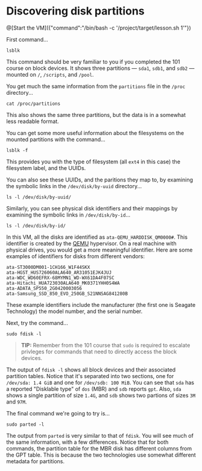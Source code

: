 # Discovering disk partitions

@[Start the VM]({"command":"/bin/bash -c '/project/target/lesson.sh 1'"})

First command...

```
lsblk
```

This command should be very familiar to you if you completed the 101 course on block devices. It shows three
partitions &mdash; `sda1`, `sdb1`, and `sdb2` &mdash; mounted on `/`, `/scripts`, and `/pool`.

You get much the same information from the `partitions` file in the `/proc` directory...

```
cat /proc/partitions
```

This also shows the same three partitions, but the data is in a somewhat less readable format.

You can get some more useful information about the filesystems on the mounted partitions with the command...

```
lsblk -f
```

This provides you with the type of filesystem (all `ext4` in this case) the filesystem label, and the UUIDs.

You can also see these UUIDs, and the paritions they map to, by examining the symbolic links in the `/dev/disk/by-uuid` directory...

```
ls -l /dev/disk/by-uuid/
```

Similarly, you can see physical disk identifiers and their mappings by examining the symbolic links in `/dev/disk/by-id`...

```
ls -l /dev/disk/by-id/
```

In this VM, all the disks are identified as `ata-QEMU_HARDDISK_QM0000#`. This identifier is created by the
[QEMU](https://en.wikipedia.org/wiki/QEMU) hypervisor. On a real machine with physical drives, you would get a more
meaningful identifier. Here are some examples of identifiers for disks from different vendors:

```
ata-ST3000DM001-1CH166_W1F44SKX
ata-HGST_HUS726060ALA640_AR31051EJK4JUJ
ata-WDC_WD60EFRX-68MYMN1_WD-WX61DA4F07SC
ata-Hitachi_HUA723030ALA640_MK0371YHH0S4WA
ata-ADATA_SP550_2G0420003056
ata-Samsung_SSD_850_EVO_250GB_S21NNSAG841280B
```

These example identifiers include the manufacturer (the first one is Seagate Technology) the model number, and the serial number.

Next, try the command...

```
sudo fdisk -l
```

> **TIP:** Remember from the 101 course that `sudo` is required to escalate privleges for commands that need to directly access the block devices.

The output of `fdisk -l` shows all block devices and their associated partition tables. Notice that it's separated into two sections, one for `/dev/sda: 1.4 GiB` and one for `/dev/sdb: 100 MiB`. You can see that `sda` has a reported "Disklable type" of `dos` (MBR) and `sdb` reports `gpt`. Also, `sda` shows a single partition of size `1.4G`, and `sdb` shows two partions of sizes `3M` and `97M`.

The final command we're going to try is...

```
sudo parted -l
```

The output from `parted` is very similar to that of `fdisk`. You will see much of the same information, with a few differences. Notice that for both commands, the partition table for the MBR disk has different columns from the GPT table. This is because the two technologies use somewhat different metadata for partitions. 
